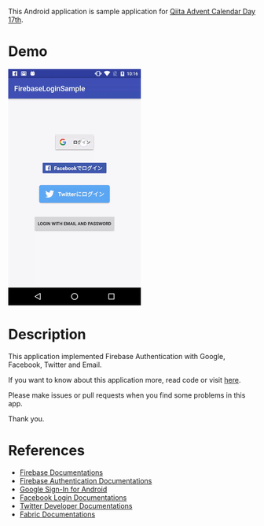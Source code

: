 This Android application is sample application for [Qiita Advent Calendar Day 17th](http://qiita.com/ronnnnn/items/dddf57a0369f780d8ac2).

# Demo
![](./gif/demo.gif)

# Description
This application implemented Firebase Authentication with Google, Facebook, Twitter and Email.

If you want to know about this application more, read code or visit [here](http://qiita.com/ronnnnn/items/dddf57a0369f780d8ac2).

Please make issues or pull requests when you find some problems in this app.

Thank you.

# References
- [Firebase Documentations](https://firebase.google.com/docs/)
- [Firebase Authentication Documentations](https://firebase.google.com/docs/auth/)
- [Google Sign-In for Android](https://developers.google.com/identity/sign-in/android/sign-in)
- [Facebook Login Documentations](https://developers.facebook.com/docs/facebook-login/android)
- [Twitter Developer Documentations](https://dev.twitter.com/web/sign-in/implementing)
- [Fabric Documentations](https://docs.fabric.io/android/twitter/log-in-with-twitter.html)